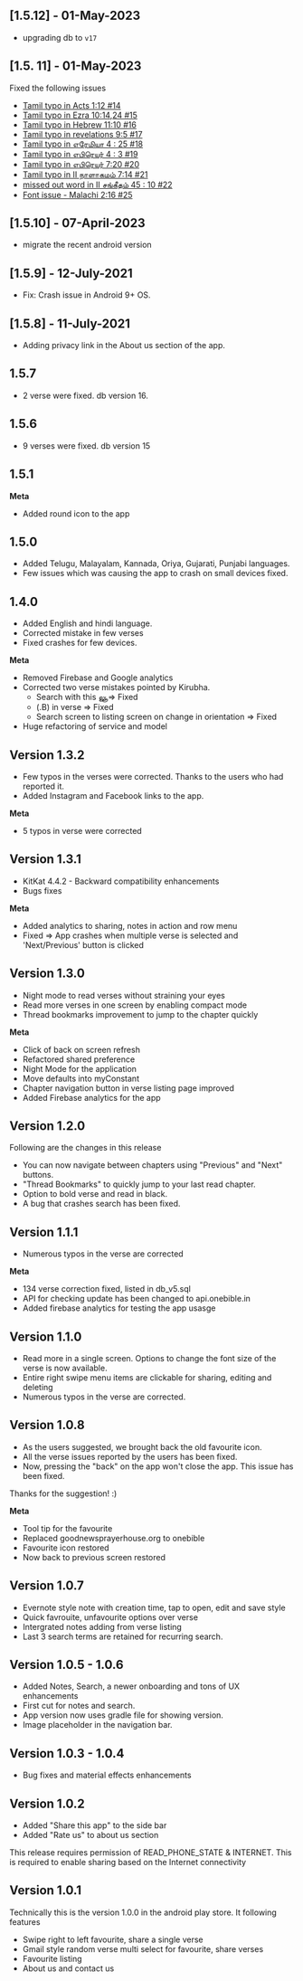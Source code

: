 ## [1.5.12] - 01-May-2023
- upgrading db to `v17`

## [1.5. 11] - 01-May-2023

Fixed the following issues
- [Tamil typo in Acts 1:12 #14](https://github.com/onebible/android.onebible.in/issues/14)
- [Tamil typo in Ezra 10:14,24 #15](https://github.com/onebible/android.onebible.in/issues/15)
- [Tamil typo in Hebrew 11:10 #16](https://github.com/onebible/android.onebible.in/issues/16)
- [Tamil typo in revelations 9:5 #17](https://github.com/onebible/android.onebible.in/issues/17)
- [Tamil typo in எரேமியா 4 : 25 #18](https://github.com/onebible/android.onebible.in/issues/18)
- [Tamil typo in எபிரெயர் 4 : 3 #19](https://github.com/onebible/android.onebible.in/issues/19)
- [Tamil typo in எபிரெயர் 7:20 #20](https://github.com/onebible/android.onebible.in/issues/20)
- [Tamil typo in II நாளாகமம் 7:14 #21](https://github.com/onebible/android.onebible.in/issues/21)
- [missed out word in II சங்கீதம் 45 : 10 #22](https://github.com/onebible/android.onebible.in/issues/22)
- [Font issue - Malachi 2:16 #25](https://github.com/onebible/android.onebible.in/issues/25)

## [1.5.10] - 07-April-2023
- migrate the recent android version

## [1.5.9] - 12-July-2021
- Fix: Crash issue in Android 9+ OS.

## [1.5.8] - 11-July-2021
- Adding privacy link in the About us section of the app.

## 1.5.7

* 2 verse were fixed. db version 16.

## 1.5.6

* 9 verses were fixed. db version 15

## 1.5.1

**Meta**

* Added round icon to the app

## 1.5.0

* Added Telugu, Malayalam, Kannada, Oriya, Gujarati, Punjabi languages.
* Few issues which was causing the app to crash on small devices fixed.

## 1.4.0

* Added English and hindi language.
* Corrected mistake in few verses
* Fixed crashes for few devices.

**Meta**
* Removed Firebase and Google analytics
* Corrected two verse mistakes pointed by Kirubha.
   - Search with this லுூ   => Fixed
   - (.B) in verse => Fixed
   - Search screen to listing screen on change in orientation => Fixed
* Huge refactoring of service and model

## Version 1.3.2

* Few typos in the verses were corrected. Thanks to the users who had reported it. 
* Added Instagram and Facebook links to the app.

**Meta**
* 5 typos in verse were corrected

## Version 1.3.1 

* KitKat 4.4.2 - Backward compatibility enhancements
* Bugs fixes

**Meta**
 * Added analytics to sharing, notes in action and row menu
 * Fixed => App crashes when multiple verse is selected and 'Next/Previous' button is clicked


## Version 1.3.0
* Night mode to read verses without straining your eyes
* Read more verses in one screen by enabling compact mode
* Thread bookmarks improvement to jump to the chapter quickly

**Meta**
* Click of back on screen refresh
* Refactored shared preference
* Night Mode for the application
* Move defaults into myConstant
* Chapter navigation button in verse listing page improved
* Added Firebase analytics for the app
 
 ## Version 1.2.0
 
Following are the changes in this release
 * You can now navigate between chapters using "Previous" and "Next" buttons.
 * "Thread Bookmarks" to quickly jump to your last read chapter.
 * Option to bold verse and read in black.
 * A bug that crashes search has been fixed.
 
## Version 1.1.1
 * Numerous typos in the verse are corrected
 
**Meta**  
 * 134 verse correction fixed, listed in db_v5.sql
 * API for checking update has been changed to api.onebible.in
 * Added firebase analytics for testing the app usasge

## Version 1.1.0

 * Read more in a single screen. Options to change the font size of the verse is now available.
 * Entire right swipe menu items are clickable for sharing, editing and deleting
 * Numerous typos in the verse are corrected.

## Version 1.0.8
* As the users suggested, we brought back the old favourite icon.
* All the verse issues reported by the users has been fixed.
* Now, pressing the "back" on the app won't close the app. This issue has been fixed.

Thanks for the suggestion! :)

**Meta**
* Tool tip for the favourite
* Replaced goodnewsprayerhouse.org to onebible
* Favourite icon restored
* Now back to previous screen restored

## Version 1.0.7

* Evernote style note with creation time, tap to open, edit and save style
* Quick favrouite, unfavourite options over verse
* Intergrated notes adding from verse listing
* Last 3 search terms are retained for recurring search.

## Version 1.0.5 - 1.0.6
* Added Notes, Search, a newer onboarding and tons of UX enhancements
* First cut for notes and search.
* App version now uses gradle file for showing version.
* Image placeholder in the navigation bar.

## Version 1.0.3 - 1.0.4
*  Bug fixes and material effects enhancements

## Version 1.0.2

* Added "Share this app" to the side bar
* Added "Rate us" to about us section

This release requires permission of READ_PHONE_STATE & INTERNET. This is required to enable sharing based on the Internet connectivity

## Version 1.0.1

Technically this is the version 1.0.0 in the android play store. It following features
* Swipe right to left favourite, share a single verse
* Gmail style random verse multi select for favourite, share verses
* Favourite listing
* About us and contact us